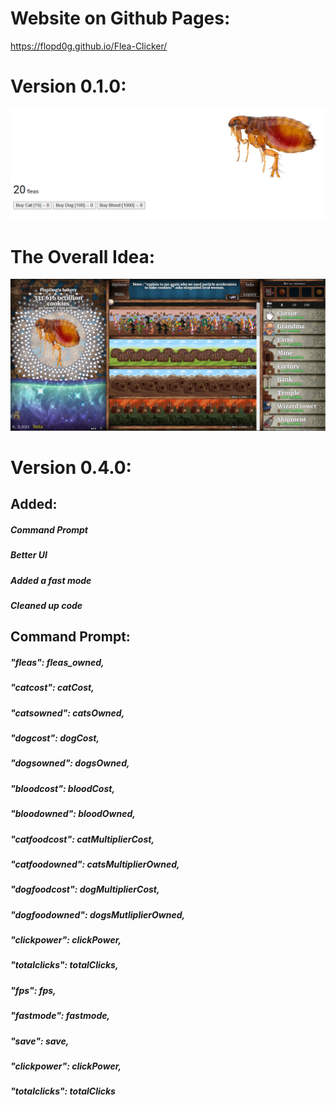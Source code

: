 # Website on Github Pages:

https://flopd0g.github.io/Flea-Clicker/

# Version 0.1.0:

![image info](./images/v0.1.0.PNG)

# The Overall Idea:

![image info](./images/theAllPowerful.PNG)

# Version 0.4.0:

## Added:
##### Command Prompt
##### Better UI
##### Added a fast mode
##### Cleaned up code
## Command Prompt:
##### "fleas": fleas_owned,
##### "catcost": catCost,
##### "catsowned": catsOwned,
##### "dogcost": dogCost,
##### "dogsowned": dogsOwned,
##### "bloodcost": bloodCost,
##### "bloodowned": bloodOwned,
##### "catfoodcost": catMultiplierCost,
##### "catfoodowned": catsMultiplierOwned,
##### "dogfoodcost": dogMultiplierCost,
##### "dogfoodowned": dogsMutliplierOwned,
##### "clickpower": clickPower,
##### "totalclicks": totalClicks,
##### "fps": fps,
##### "fastmode": fastmode,
##### "save": save,
##### "clickpower": clickPower,
##### "totalclicks": totalClicks
